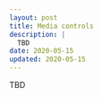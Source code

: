 ```yaml
---
layout: post
title: Media controls
description: |
  TBD
date: 2020-05-15
updated: 2020-05-15
---
```


TBD
